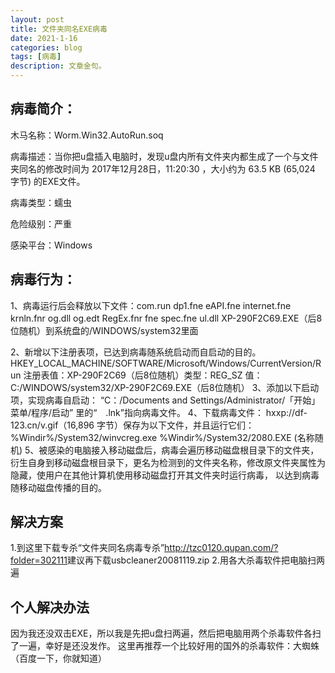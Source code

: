 ```yaml
---
layout: post
title: 文件夹同名EXE病毒
date: 2021-1-16
categories: blog
tags: [病毒]
description: 文章金句。
---
```

## 病毒简介：
木马名称：Worm.Win32.AutoRun.soq

病毒描述：当你把u盘插入电脑时，发现u盘内所有文件夹内都生成了一个与文件夹同名的修改时间为 2017‎年‎12‎月‎28‎日，‏‎11:20:30 ，大小约为 63.5 KB (65,024 字节) 的EXE文件。

病毒类型：蠕虫

危险级别：严重

感染平台：Windows

## 病毒行为：
1、病毒运行后会释放以下文件：com.run dp1.fne eAPI.fne internet.fne krnln.fnr og.dll og.edt RegEx.fnr fne spec.fne ul.dll XP-290F2C69.EXE（后8位随机）到系统盘的/WINDOWS/system32里面

2、新增以下注册表项，已达到病毒随系统启动而自启动的目的。
HKEY_LOCAL_MACHINE/SOFTWARE/Microsoft/Windows/CurrentVersion/Run
注册表值：XP-290F2C69（后8位随机）类型：REG_SZ
值：C:/WINDOWS/system32/XP-290F2C69.EXE（后8位随机）
3、添加以下启动项，实现病毒自启动：
“C：/Documents and Settings/Administrator/「开始」菜单/程序/启动” 里的“　.lnk”指向病毒文件。
4、下载病毒文件： hxxp://df-123.cn/v.gif（16,896 字节）保存为以下文件，并且运行它们：
%Windir%/System32/winvcreg.exe
%Windir%/System32/2080.EXE (名称随机)
5、被感染的电脑接入移动磁盘后，病毒会遍历移动磁盘根目录下的文件夹，衍生自身到移动磁盘根目录下，更名为检测到的文件夹名称，修改原文件夹属性为隐藏，使用户在其他计算机使用移动磁盘打开其文件夹时运行病毒， 以达到病毒随移动磁盘传播的目的。

## 解决方案
1.到这里下载专杀“文件夹同名病毒专杀”<http://tzc0120.qupan.com/?folder=302111>建议再下载usbcleaner20081119.zip
2.用各大杀毒软件把电脑扫两遍

## 个人解决办法

因为我还没双击EXE，所以我是先把u盘扫两遍，然后把电脑用两个杀毒软件各扫了一遍，幸好是还没发作。
这里再推荐一个比较好用的国外的杀毒软件：大蜘蛛（百度一下，你就知道）









